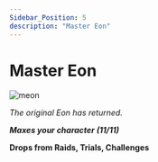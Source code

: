 ```yaml
---
Sidebar_Position: 5
description: "Master Eon"
---
```


# Master Eon

![meon](https://vwiki.valorserver.com/api/item/picture/master%20eon)

<i>The original Eon has returned.</i>

***Maxes your character (11/11)***

**Drops from Raids, Trials, Challenges**
